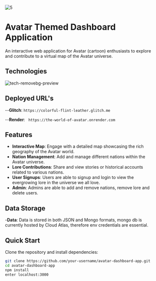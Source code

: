 
![5](https://github.com/bakaichi/the-world-of-avatar/assets/99150271/0369fa7d-d876-42a4-95d3-6bf3efa0523a)

# Avatar Themed Dashboard Application

An interactive web application for Avatar (cartoon) enthusiasts to explore and contribute to a virtual map of the Avatar universe.

## Technologies

![tech-removebg-preview](https://github.com/bakaichi/the-world-of-avatar/assets/99150271/444c8899-1729-4fc8-bd41-7d1faf8a3ec4)

## Deployed URL's

--**Glitch**: ```https://colorful-flint-leather.glitch.me ```

--**Render**: ``` https://the-world-of-avatar.onrender.com```

## Features

- **Interactive Map**: Engage with a detailed map showcasing the rich geography of the Avatar world.
- **Nation Management**: Add and manage different nations within the Avatar universe.
- **Lore Contributions**: Share and view stories or historical accounts related to various nations.
- **User Signups**: Users are able to signup and login to view the evergrowing lore in the universe we all love.
- **Admin**: Admins are able to add and remove nations, remove lore and delete users.

## Data Storage

-**Data**: Data is stored in both JSON and Mongo formats, mongo db is currently hosted by Cloud Atlas, therefore env credentials are essential.


## Quick Start

Clone the repository and install dependencies:

```bash
git clone https://github.com/your-username/avatar-dashboard-app.git
cd avatar-dashboard-app
npm install
enter localhost:3000 
